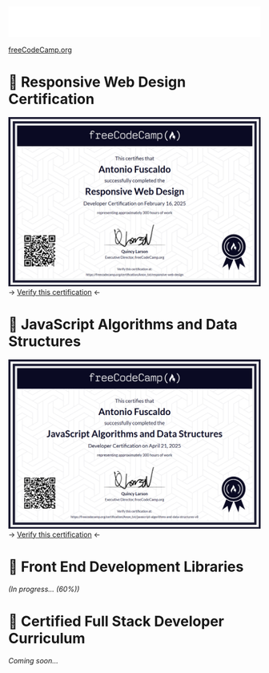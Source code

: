 ![freeCodeCamp](img/fcc_primary_large.png)

<a href="https://www.freecodecamp.org/">freeCodeCamp.org</a>

<h1>🔵 Responsive Web Design Certification</h1>

<img src="img/certification/responsive-web-design-certification.png" alt="freecodecamp responsive web design certification">
<figcaption>-> <a href="https://www.freecodecamp.org/certification/Anon_txt/responsive-web-design">Verify this certification</a> <-</figcaption>

<h1>🔵 JavaScript Algorithms and Data Structures</h1>

<img src="img/certification/javaScript-algorithms-and-data-structures-certification.png" alt="freecodecamp responsive web design certification">
<figcaption>-> <a href="https://www.freecodecamp.org/certification/Anon_txt/javascript-algorithms-and-data-structures-v8">Verify this certification</a> <-</figcaption>

<h1>🔵 Front End Development Libraries</h1>

<p><i>(In progress... (60%))</i></p>

<h1>🔵 Certified Full Stack Developer Curriculum</h1>

<p><i>Coming soon...</i></p>
